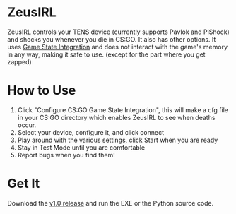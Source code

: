 # ZeusIRL


ZeusIRL controls your TENS device (currently supports Pavlok and PiShock) and shocks you whenever you die in CS:GO. It also has other options. It uses [Game State Integration](https://developer.valvesoftware.com/wiki/Counter-Strike:_Global_Offensive_Game_State_Integration) and does not interact with the game's memory in any way, making it safe to use. (except for the part where you get zapped)

# How to Use

1. Click "Configure CS:GO Game State Integration", this will make a cfg file in your CS:GO directory which enables ZeusIRL to see when deaths occur. 
2. Select your device, configure it, and click connect
3. Play around with the various settings, click Start when you are ready
4. Stay in Test Mode until you are comfortable
5. Report bugs when you find them!

# Get It

Download the [v1.0 release](https://github.com/ayancey/PavlokCSGO/releases/tag/v1.0) and run the EXE or the Python source code.
